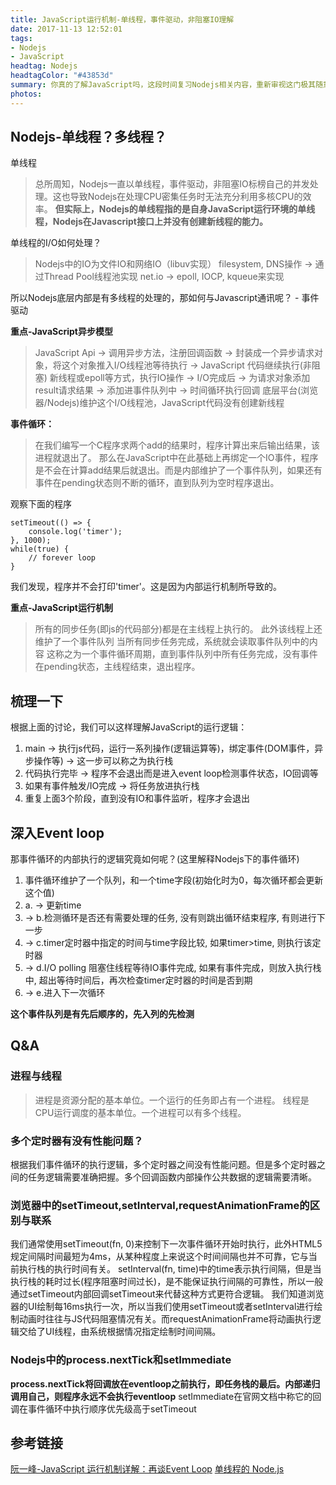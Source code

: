 ```yaml
---
title: JavaScript运行机制-单线程，事件驱动，非阻塞IO理解
date: 2017-11-13 12:52:01
tags:
- Nodejs
- JavaScript
headtag: Nodejs
headtagColor: "#43853d"
summary: 你真的了解JavaScript吗，这段时间复习Nodejs相关内容，重新审视这门极其随意的编程语言的时候又发现了好多知识盲点。我们先来重新学习一下JS的运行机制吧~
photos:
---
```


## Nodejs-单线程？多线程？

单线程
> 总所周知，Nodejs一直以单线程，事件驱动，非阻塞IO标榜自己的并发处理。这也导致Nodejs在处理CPU密集任务时无法充分利用多核CPU的效率。
> **但实际上，Nodejs的单线程指的是自身JavaScript运行环境的单线程，Nodejs在Javascript接口上并没有创建新线程的能力。**

单线程的I/O如何处理？
> Nodejs中的IO为文件IO和网络IO（libuv实现）
> filesystem, DNS操作 -> 通过Thread Pool线程池实现
> net.io -> epoll, IOCP, kqueue来实现

所以Nodejs底层内部是有多线程的处理的，那如何与Javascript通讯呢？ - 事件驱动

**重点-JavaScript异步模型**
> JavaScript Api -> 调用异步方法，注册回调函数 -> 封装成一个异步请求对象，将这个对象推入I/O线程池等待执行 -> JavaScript 代码继续执行(非阻塞)
> 新线程或epoll等方式，执行IO操作 -> I/O完成后 -> 为请求对象添加result请求结果 -> 添加进事件队列中 -> 时间循环执行回调
> 底层平台(浏览器/Nodejs)维护这个I/O线程池，JavaScript代码没有创建新线程

**事件循环：**
> 在我们编写一个C程序求两个add的结果时，程序计算出来后输出结果，该进程就退出了。
> 那么在JavaScript中在此基础上再绑定一个IO事件，程序是不会在计算add结果后就退出。而是内部维护了一个事件队列，如果还有事件在pending状态则不断的循环，直到队列为空时程序退出。

观察下面的程序
```
setTimeout(() => {
    console.log('timer');
}, 1000);
while(true) {
    // forever loop
}
```
我们发现，程序并不会打印'timer'。这是因为内部运行机制所导致的。

**重点-JavaScript运行机制**
> 所有的同步任务(即js的代码部分)都是在主线程上执行的。
> 此外该线程上还维护了一个事件队列
> 当所有同步任务完成，系统就会读取事件队列中的内容
> 这称之为一个事件循环周期，直到事件队列中所有任务完成，没有事件在pending状态，主线程结束，退出程序。

## 梳理一下

根据上面的讨论，我们可以这样理解JavaScript的运行逻辑：
1. main -> 执行js代码，运行一系列操作(逻辑运算等)，绑定事件(DOM事件，异步操作等) -> 这一步可以称之为执行栈
2. 代码执行完毕 -> 程序不会退出而是进入event loop检测事件状态，IO回调等
3. 如果有事件触发/IO完成 -> 将任务放进执行栈
4. 重复上面3个阶段，直到没有IO和事件监听，程序才会退出

## 深入Event loop

那事件循环的内部执行的逻辑究竟如何呢？(这里解释Nodejs下的事件循环)
1. 事件循环维护了一个队列，和一个time字段(初始化时为0，每次循环都会更新这个值)
2. a. -> 更新time
3. -> b.检测循环是否还有需要处理的任务, 没有则跳出循环结束程序, 有则进行下一步
4. -> c.timer定时器中指定的时间与time字段比较, 如果timer&gt;time, 则执行该定时器
5. -> d.I/O polling 阻塞住线程等待IO事件完成, 如果有事件完成，则放入执行栈中, 超出等待时间后，再次检查timer定时器的时间是否到期
6. -> e.进入下一次循环

**这个事件队列是有先后顺序的，先入列的先检测**

## Q&A

### 进程与线程
> 进程是资源分配的基本单位。一个运行的任务即占有一个进程。
> 线程是CPU运行调度的基本单位。一个进程可以有多个线程。

### 多个定时器有没有性能问题？
根据我们事件循环的执行逻辑，多个定时器之间没有性能问题。但是多个定时器之间的任务逻辑需要准确把握。多个回调函数内部操作公共数据的逻辑需要清晰。

### 浏览器中的setTimeout,setInterval,requestAnimationFrame的区别与联系

我们通常使用setTimeout(fn, 0)来控制下一次事件循环开始时执行，此外HTML5规定间隔时间最短为4ms，从某种程度上来说这个时间间隔也并不可靠，它与当前执行栈的执行时间有关。
setInterval(fn, time)中的time表示执行间隔，但是当执行栈的耗时过长(程序阻塞时间过长)，是不能保证执行间隔的可靠性，所以一般通过setTimeout内部回调setTimeout来代替这种方式更符合逻辑。
我们知道浏览器的UI绘制每16ms执行一次，所以当我们使用setTimeout或者setInterval进行绘制动画时往往与JS代码阻塞情况有关。而requestAnimationFrame将动画执行逻辑交给了UI线程，由系统根据情况指定绘制时间间隔。

### Nodejs中的process.nextTick和setImmediate

**process.nextTick将回调放在eventloop之前执行，即任务栈的最后。内部递归调用自己，则程序永远不会执行eventloop**
setImmediate在官网文档中称它的回调在事件循环中执行顺序优先级高于setTimeout

## 参考链接

[阮一峰-JavaScript 运行机制详解：再谈Event Loop](http://www.ruanyifeng.com/blog/2014/10/event-loop.html)
[单线程的 Node.js](http://blog.csdn.net/xjtroddy/article/details/51388655)
